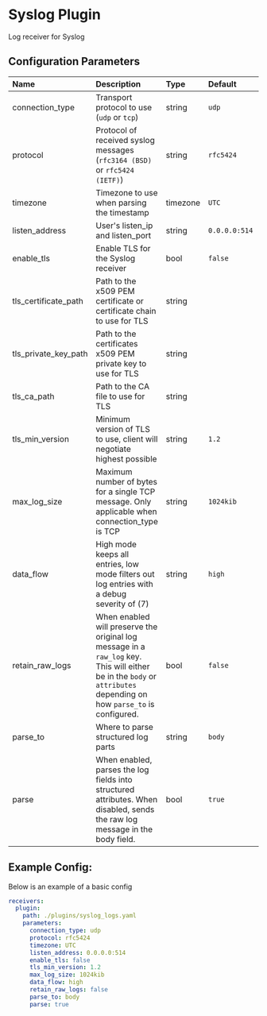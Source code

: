 # Syslog Plugin

Log receiver for Syslog

## Configuration Parameters

| Name | Description | Type | Default | Required | Values |
|:-- |:-- |:-- |:-- |:-- |:-- |
| connection_type | Transport protocol to use (`udp` or `tcp`) | string | `udp` | false | `tcp`, `udp` |
| protocol | Protocol of received syslog messages (`rfc3164 (BSD)` or `rfc5424 (IETF)`) | string | `rfc5424` | false | `rfc3164`, `rfc5424` |
| timezone | Timezone to use when parsing the timestamp | timezone | `UTC` | false |  |
| listen_address | User's listen_ip and listen_port | string | `0.0.0.0:514` | false |  |
| enable_tls | Enable TLS for the Syslog receiver | bool | `false` | false |  |
| tls_certificate_path | Path to the x509 PEM certificate or certificate chain to use for TLS | string |  | false |  |
| tls_private_key_path | Path to the certificates x509 PEM private key to use for TLS | string |  | false |  |
| tls_ca_path | Path to the CA file to use for TLS | string |  | false |  |
| tls_min_version | Minimum version of TLS to use, client will negotiate highest possible | string | `1.2` | false | `1.0`, `1.1`, `1.2`, `1.3` |
| max_log_size | Maximum number of bytes for a single TCP message. Only applicable when connection_type is TCP | string | `1024kib` | false |  |
| data_flow | High mode keeps all entries, low mode filters out log entries with a debug severity of (7) | string | `high` | false | `high`, `low` |
| retain_raw_logs | When enabled will preserve the original log message in a `raw_log` key. This will either be in the `body` or `attributes` depending on how `parse_to` is configured. | bool | `false` | false |  |
| parse_to | Where to parse structured log parts | string | `body` | false | `body`, `attributes` |
| parse | When enabled, parses the log fields into structured attributes. When disabled, sends the raw log message in the body field. | bool | `true` | false |  |

## Example Config:

Below is an example of a basic config

```yaml
receivers:
  plugin:
    path: ./plugins/syslog_logs.yaml
    parameters:
      connection_type: udp
      protocol: rfc5424
      timezone: UTC
      listen_address: 0.0.0.0:514
      enable_tls: false
      tls_min_version: 1.2
      max_log_size: 1024kib
      data_flow: high
      retain_raw_logs: false
      parse_to: body
      parse: true
```
